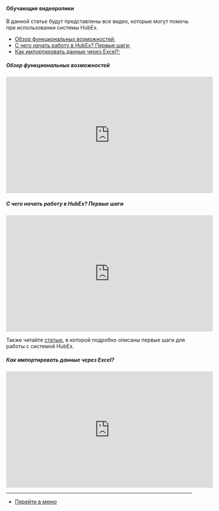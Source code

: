 #### Обучающие видеоролики
В данной статье будут представлены все видео, которые могут помочь при использовании системы HubEx.
<html>
<meta charset="utf-8">
<title>Быстрый переход внутри документа</title>
<ul>
     <li><a href="#hubexhl">Обзор функциональных возможностей;</a></li>
     <li><a href="#firststeps">C чего начать работу в HubEx? Первые шаги;</a></li>
     <li><a href="#excelimport">Как импортировать данные через Excel?;</a></li>    
</ul>
</html>

<h5 id="hubexhl">Обзор функциональных возможностей</h5>

<iframe width="560" height="315" src="https://www.youtube.com/embed/SzaRsb_xRX8" frameborder="0" allow="accelerometer; autoplay; encrypted-media; gyroscope; picture-in-picture" allowfullscreen></iframe>

<h5 id="firststeps">C чего начать работу в HubEx? Первые шаги</h5>

<iframe width="560" height="315" src="https://www.youtube.com/embed/BJU4AUR2nOU" frameborder="0" allow="accelerometer; autoplay; encrypted-media; gyroscope; picture-in-picture" allowfullscreen></iframe>

Также читайте [статью](http://wiki.hubex.ru/docs/FAQ/RU/user/HubExStepByStep.html), в которой подробно описаны первые шаги для работы с системой HubEx.

 <h5 id="excelimport">Как импортировать данные через Excel?</h5>

<iframe width="560" height="315" src="https://www.youtube.com/embed/PO71TKcqGBw" frameborder="0" allow="accelerometer; autoplay; encrypted-media; gyroscope; picture-in-picture" allowfullscreen></iframe>



____
- [Перейти в меню](http://wiki.hubex.ru)
